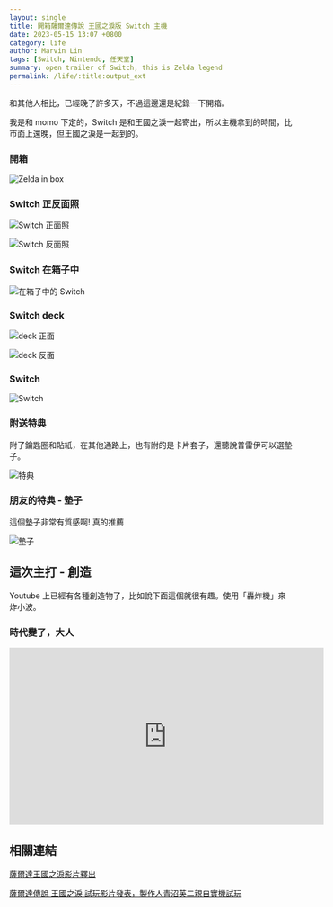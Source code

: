 ```yaml
---
layout: single
title: 開箱薩爾達傳說 王國之淚版 Switch 主機
date: 2023-05-15 13:07 +0800
category: life
author: Marvin Lin
tags: [Switch, Nintendo, 任天堂]
summary: open trailer of Switch, this is Zelda legend 
permalink: /life/:title:output_ext
---
```


和其他人相比，已經晚了許多天，不過這邊還是紀錄一下開箱。

我是和 momo 下定的，Switch 是和王國之淚一起寄出，所以主機拿到的時間，比市面上還晚，但王國之淚是一起到的。

### 開箱
![Zelda in box](/assets/life/zelda-switch/inbox.jpeg)

### Switch 正反面照

![Switch 正面照](/assets/life/zelda-switch/box-front.jpeg)

![Switch 反面照](/assets/life/zelda-switch/box-rear.jpeg)

### Switch 在箱子中

![在箱子中的 Switch](/assets/life/zelda-switch/box-inner.jpeg)

### Switch deck

![deck 正面](/assets/life/zelda-switch/case-front.jpeg)

![deck 反面](/assets/life/zelda-switch/case-rear.jpeg)

### Switch

![Switch](/assets/life/zelda-switch/switch.jpeg)

### 附送特典

附了鑰匙圈和貼紙，在其他通路上，也有附的是卡片套子，還聽說普雷伊可以選墊子。

![特典](/assets/life/zelda-switch/addition.jpeg)

### 朋友的特典 - 墊子

這個墊子非常有質感啊! 真的推薦

![墊子](/assets/life/zelda-switch/sheet.jpeg)

## 這次主打 - 創造

Youtube 上已經有各種創造物了，比如說下面這個就很有趣。使用「轟炸機」來炸小波。

### 時代變了，大人

<iframe width="560" height="315" src="https://www.youtube.com/embed/tKuoTrW6tDc" title="YouTube video player" frameborder="0" allow="accelerometer; autoplay; clipboard-write; encrypted-media; gyroscope; picture-in-picture; web-share" allowfullscreen></iframe>

## 相關連結

[薩爾達王國之淚影片釋出](https://moonandeye.github.io/life/zelda-trail-3rd.html)

[薩爾達傳說 王國之淚 試玩影片發表，製作人青沼英二親自實機試玩](https://moonandeye.github.io/programming/zelda-tears-of-the-kingdom.html)